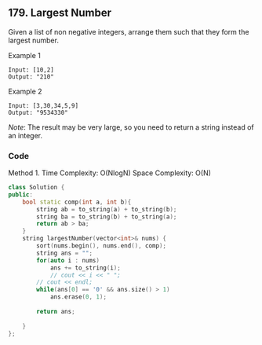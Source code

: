 ## 179. Largest Number

Given a list of non negative integers, arrange them such that they form the largest number.

Example 1
```
Input: [10,2]
Output: "210"
```

Example 2
```
Input: [3,30,34,5,9]
Output: "9534330"
```

*Note*: The result may be very large, so you need to return a string instead of an integer.

### Code
Method 1.
Time Complexity: O(NlogN)
Space Complexity: O(N)

```c++
class Solution {
public:
    bool static comp(int a, int b){
        string ab = to_string(a) + to_string(b);
        string ba = to_string(b) + to_string(a);
        return ab > ba;
    }
    string largestNumber(vector<int>& nums) {
        sort(nums.begin(), nums.end(), comp);
        string ans = "";
        for(auto i : nums)
            ans += to_string(i);
            // cout << i << " ";
        // cout << endl;
        while(ans[0] == '0' && ans.size() > 1)
            ans.erase(0, 1);
        
        return ans;
        
    }
};
```

